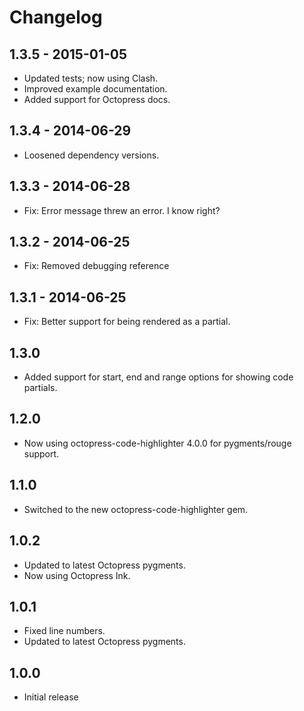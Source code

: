 # Changelog

## 1.3.5 - 2015-01-05

- Updated tests; now using Clash.
- Improved example documentation.
- Added support for Octopress docs.

## 1.3.4 - 2014-06-29
- Loosened dependency versions.

## 1.3.3 - 2014-06-28
- Fix: Error message threw an error. I know right?

## 1.3.2 - 2014-06-25
- Fix: Removed debugging reference

## 1.3.1 - 2014-06-25
- Fix: Better support for being rendered as a partial.

## 1.3.0
- Added support for start, end and range options for showing code partials.

## 1.2.0
- Now using octopress-code-highlighter 4.0.0 for pygments/rouge support.

## 1.1.0
- Switched to the new octopress-code-highlighter gem.

## 1.0.2
- Updated to latest Octopress pygments.
- Now using Octopress Ink.

## 1.0.1
- Fixed line numbers.
- Updated to latest Octopress pygments.

## 1.0.0
- Initial release
